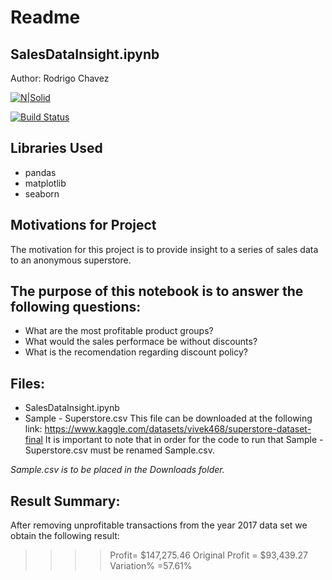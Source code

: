 # Readme
## SalesDataInsight.ipynb
Author: Rodrigo Chavez

[![N|Solid](https://cldup.com/dTxpPi9lDf.thumb.png)](https://nodesource.com/products/nsolid)

[![Build Status](https://travis-ci.org/joemccann/dillinger.svg?branch=master)](https://travis-ci.org/joemccann/dillinger)
## Libraries Used
- pandas
- matplotlib
- seaborn
## Motivations for Project
The motivation for this project is to provide insight to a series of sales data to an anonymous superstore.
## The purpose of this notebook is to answer the following questions:

- What are the most profitable product groups?
- What would the sales performace be without discounts?
- What is the recomendation regarding discount policy?

## Files:
- SalesDataInsight.ipynb 
- Sample - Superstore.csv
This file can be downloaded at the following link:
https://www.kaggle.com/datasets/vivek468/superstore-dataset-final 
It is important to note that in order for the code to run that Sample - Superstore.csv must be renamed Sample.csv.

_Sample.csv is to be placed in the Downloads folder._

## Result Summary:
After removing unprofitable transactions from the year 2017 data set we obtain the following result:
>>>>Profit= $147,275.46
Original Profit = $93,439.27
Variation% =57.61%


  
 
